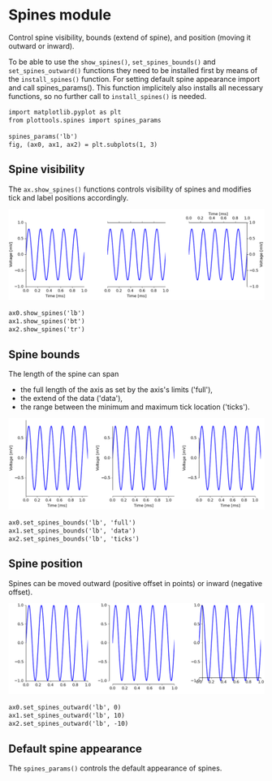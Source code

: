 # Spines module

Control spine visibility, bounds (extend of spine), and position
(moving it outward or inward).

To be able to use the `show_spines()`, `set_spines_bounds()` and
`set_spines_outward()` functions they need to be installed first by
means of the `install_spines()` function. For setting default spine
appearance import and call spines_params(). This function implicitely
also installs all necessary functions, so no further call to
`install_spines()` is needed.

```
import matplotlib.pyplot as plt
from plottools.spines import spines_params

spines_params('lb')
fig, (ax0, ax1, ax2) = plt.subplots(1, 3)
```

## Spine visibility

The `ax.show_spines()` functions controls visibility of spines and
modifies tick and label positions accordingly.

![show](figures/spines-show.png)

```
ax0.show_spines('lb')
ax1.show_spines('bt')
ax2.show_spines('tr')
```

## Spine bounds

The length of the spine can span
- the full length of the axis as set by the axis's limits ('full'),
- the extend of the data ('data'),
- the range between the minimum and maximum tick location ('ticks').

![bounds](figures/spines-bounds.png)

```
ax0.set_spines_bounds('lb', 'full')
ax1.set_spines_bounds('lb', 'data')
ax2.set_spines_bounds('lb', 'ticks')
```

## Spine position

Spines can be moved outward (positive offset in points)
or inward (negative offset).

![outward](figures/spines-outward.png)

```
ax0.set_spines_outward('lb', 0)
ax1.set_spines_outward('lb', 10)
ax2.set_spines_outward('lb', -10)
```

## Default spine appearance

The `spines_params()` controls the default appearance of spines.

